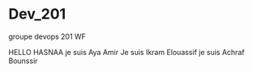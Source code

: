 # Dev_201
groupe devops 201 WF

HELLO HASNAA
je suis Aya Amir 
Je suis Ikram Elouassif
je suis Achraf Bounssir



